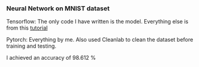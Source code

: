 ### Neural Network on MNIST dataset
Tensorflow: The only code I have written is the model. Everything else is from this [tutorial](https://colab.research.google.com/github/GoogleCloudPlatform/tensorflow-without-a-phd/blob/master/tensorflow-mnist-tutorial/keras_01_mnist.ipynb#scrollTo=56y8UNFQIVwj)

Pytorch: Everything by me. Also used Cleanlab to clean the dataset before training and testing.

I achieved an accuracy of 98.612 %
